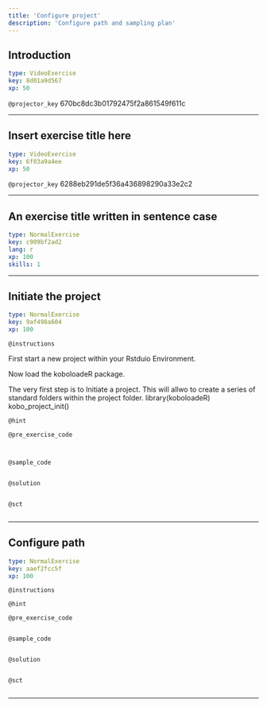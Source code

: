 ```yaml
---
title: 'Configure project'
description: 'Configure path and sampling plan'
---
```


## Introduction

```yaml
type: VideoExercise
key: 8d01a9d567
xp: 50
```

`@projector_key`
670bc8dc3b01792475f2a861549f611c

---

## Insert exercise title here

```yaml
type: VideoExercise
key: 6f03a9a4ee
xp: 50
```

`@projector_key`
6288eb291de5f36a436898290a33e2c2


---

## An exercise title written in sentence case

```yaml
type: NormalExercise
key: c909bf2ad2
lang: r
xp: 100
skills: 1
```

---

## Initiate the project

```yaml
type: NormalExercise
key: 9af498a604
xp: 100
```



`@instructions`

First start a new project within your Rstduio Environment. 

Now load the koboloadeR package. 

The very first step is to Initiate a project. This will allwo to create a series of standard folders within the project folder.
library(koboloadeR)
kobo_project_init()


`@hint`


`@pre_exercise_code`
```{r}


```

`@sample_code`
```{r}

```

`@solution`
```{r}

```

`@sct`
```{r}

```

---

## Configure path

```yaml
type: NormalExercise
key: aaef2fcc5f
xp: 100
```



`@instructions`


`@hint`


`@pre_exercise_code`
```{r}

```

`@sample_code`
```{r}

```

`@solution`
```{r}

```

`@sct`
```{r}

```

---


